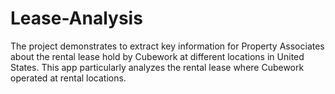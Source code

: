 # Lease-Analysis
The project demonstrates to extract key information for Property Associates about the rental lease hold by Cubework at different locations in United States. This app particularly analyzes the rental lease where Cubework operated at rental locations. 
